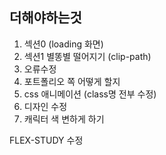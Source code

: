 ## 더해야하는것

1. 섹션0 (loading 화면)
2. 섹션1 별똥별 떨어지기 (clip-path)
3. 오류수정
4. 포트폴리오 쪽 어떻게 할지
5. css 애니메이션 (class명 전부 수정)
6. 디자인 수정
7. 캐릭터 색 변하게 하기

FLEX-STUDY 수정